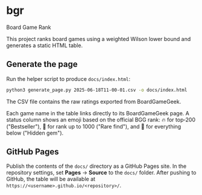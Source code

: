 # bgr

Board Game Rank

This project ranks board games using a weighted Wilson lower bound and generates a static HTML table.

## Generate the page

Run the helper script to produce `docs/index.html`:

```bash
python3 generate_page.py 2025-06-18T11-00-01.csv -o docs/index.html
```

The CSV file contains the raw ratings exported from BoardGameGeek.

Each game name in the table links directly to its BoardGameGeek page. A status
column shows an emoji based on the official BGG rank: 🔥 for top‑200
("Bestseller"), 🔎 for rank up to 1000 ("Rare find"), and 💎 for everything
below ("Hidden gem").

## GitHub Pages

Publish the contents of the `docs/` directory as a GitHub Pages site.
In the repository settings, set **Pages** → **Source** to the `docs/` folder.
After pushing to GitHub, the table will be available at
`https://<username>.github.io/<repository>/`.

